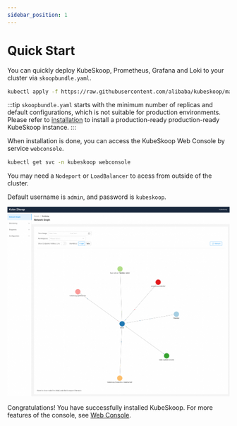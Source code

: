 ```yaml
---
sidebar_position: 1
---
```


# Quick Start

You can quickly deploy KubeSkoop, Prometheus, Grafana and Loki to your cluster via `skoopbundle.yaml`.

```bash
kubectl apply -f https://raw.githubusercontent.com/alibaba/kubeskoop/main/deploy/skoopbundle.yaml
```

:::tip
`skoopbundle.yaml` starts with the minimum number of replicas and default configurations, which is not suitable for production environments. Please refer to [installation](getting-started/installation.md) to install a production-ready production-ready KubeSkoop instance.
:::

When installation is done, you can access the KubeSkoop Web Console by service `webconsole`.

```bash
kubectl get svc -n kubeskoop webconsole
```

You may need a `Nodeport` or `LoadBalancer` to acess from outside of the cluster.

Default username is `admin`, and password is `kubeskoop`.

![Web Console](/img/web_console.jpg)

Congratulations! You have successfully installed KubeSkoop. For more features of the console, see [Web Console](guide/web-console.md).
